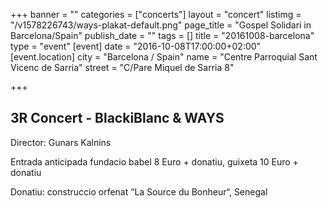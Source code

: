 +++
banner = ""
categories = ["concerts"]
layout = "concert"
listimg = "/v1578226743/ways-plakat-default.png"
page_title = "Gospel Solidari in Barcelona/Spain"
publish_date = ""
tags = []
title = "20161008-barcelona"
type = "event"
[event]
date = "2016-10-08T17:00:00+02:00"
[event.location]
city = "Barcelona / Spain"
name = "Centre Parroquial Sant Vicenc de Sarria"
street = "C/Pare Miquel de Sarria 8"

+++
## 3R Concert - BlackiBlanc & WAYS

Director: Gunars Kalnins

Entrada anticipada fundacio babel 8 Euro + donatiu, guixeta 10 Euro + donatiu

Donatiu: construccio orfenat “La Source du Bonheur“, Senegal